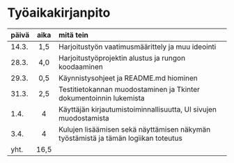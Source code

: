 # Työaikakirjanpito

| päivä | aika | mitä tein                                                          |
| ----- | :--: | :----------------------------------------------------------------- |
| 14.3. | 1,5  | Harjoitustyön vaatimusmäärittely ja muu ideointi                   |
| 28.3. | 4,0  | Harjoitustyöprojektin alustus ja rungon koodaaminen                |
| 29.3. | 0,5  | Käynnistysohjeet ja README.md hiominen                             |
| 31.3. | 2,5  | Testitietokannan muodostaminen ja Tkinter dokumentoinnin lukemista |
| 1.4.  |  4   | Käyttäjän kirjautumistoiminnallisuutta, UI sivujen muodostamista   |
| 3.4.  |  4   | Kulujen lisäämisen sekä näyttämisen näkymän työstämistä ja tämän logiikan toteutus  |
| yht. |  16,5   |
